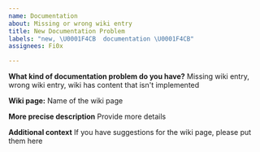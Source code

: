 ```yaml
---
name: Documentation
about: Missing or wrong wiki entry
title: New Documentation Problem
labels: "new, \U0001F4CB  documentation \U0001F4CB"
assignees: Fi0x

---
```


**What kind of documentation problem do you have?**
Missing wiki entry, wrong wiki entry, wiki has content that isn't implemented

**Wiki page:**
Name of the wiki page

**More precise description**
Provide more details

**Additional context**
If you have suggestions for the wiki page, please put them here
